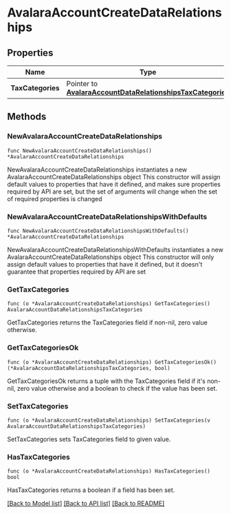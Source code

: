 # AvalaraAccountCreateDataRelationships

## Properties

Name | Type | Description | Notes
------------ | ------------- | ------------- | -------------
**TaxCategories** | Pointer to [**AvalaraAccountDataRelationshipsTaxCategories**](AvalaraAccountDataRelationshipsTaxCategories.md) |  | [optional] 

## Methods

### NewAvalaraAccountCreateDataRelationships

`func NewAvalaraAccountCreateDataRelationships() *AvalaraAccountCreateDataRelationships`

NewAvalaraAccountCreateDataRelationships instantiates a new AvalaraAccountCreateDataRelationships object
This constructor will assign default values to properties that have it defined,
and makes sure properties required by API are set, but the set of arguments
will change when the set of required properties is changed

### NewAvalaraAccountCreateDataRelationshipsWithDefaults

`func NewAvalaraAccountCreateDataRelationshipsWithDefaults() *AvalaraAccountCreateDataRelationships`

NewAvalaraAccountCreateDataRelationshipsWithDefaults instantiates a new AvalaraAccountCreateDataRelationships object
This constructor will only assign default values to properties that have it defined,
but it doesn't guarantee that properties required by API are set

### GetTaxCategories

`func (o *AvalaraAccountCreateDataRelationships) GetTaxCategories() AvalaraAccountDataRelationshipsTaxCategories`

GetTaxCategories returns the TaxCategories field if non-nil, zero value otherwise.

### GetTaxCategoriesOk

`func (o *AvalaraAccountCreateDataRelationships) GetTaxCategoriesOk() (*AvalaraAccountDataRelationshipsTaxCategories, bool)`

GetTaxCategoriesOk returns a tuple with the TaxCategories field if it's non-nil, zero value otherwise
and a boolean to check if the value has been set.

### SetTaxCategories

`func (o *AvalaraAccountCreateDataRelationships) SetTaxCategories(v AvalaraAccountDataRelationshipsTaxCategories)`

SetTaxCategories sets TaxCategories field to given value.

### HasTaxCategories

`func (o *AvalaraAccountCreateDataRelationships) HasTaxCategories() bool`

HasTaxCategories returns a boolean if a field has been set.


[[Back to Model list]](../README.md#documentation-for-models) [[Back to API list]](../README.md#documentation-for-api-endpoints) [[Back to README]](../README.md)


